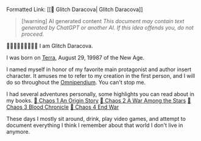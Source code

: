 Formatted Link: [[🔻 Glitch Daracova| Glitch Daracova]]

> [!warning] AI generated content
> *This document may contain text generated by ChatGPT or another AI. If this idea offends you, do not proceed.*

🔺🔻🔺🔻🔺🔻🔺🔻🔺
I am Glitch Daracova.

I was born on [ Terra](🌎%20Terra), August 29, 19987 of the New Age.

I named myself in honor of my favorite main protagonist and author insert character. It amuses me to refer to my creation in the first person, and I will do so throughout the [ Omnipendium](✴️OmnipendiumHome). You can't stop me.

I had several adventures personally, some highlights you can read about in my books.
[📕 Chaos 1 An Origin Story](📕%20Chaos%201%20An%20Origin%20Story.md)
[📕 Chaos 2 A War Among the Stars](📕%20Chaos%202%20A%20War%20Among%20the%20Stars.md)
[📕 Chaos 3 Blood Chronicle](📕%20Chaos%203%20Blood%20Chronicle.md)
[📕 Chaos 4 End War](📕%20Chaos%204%20End%20War.md)

These days I mostly sit around, drink, play video games, and attempt to document everything I think I remember about that world I don't live in anymore.